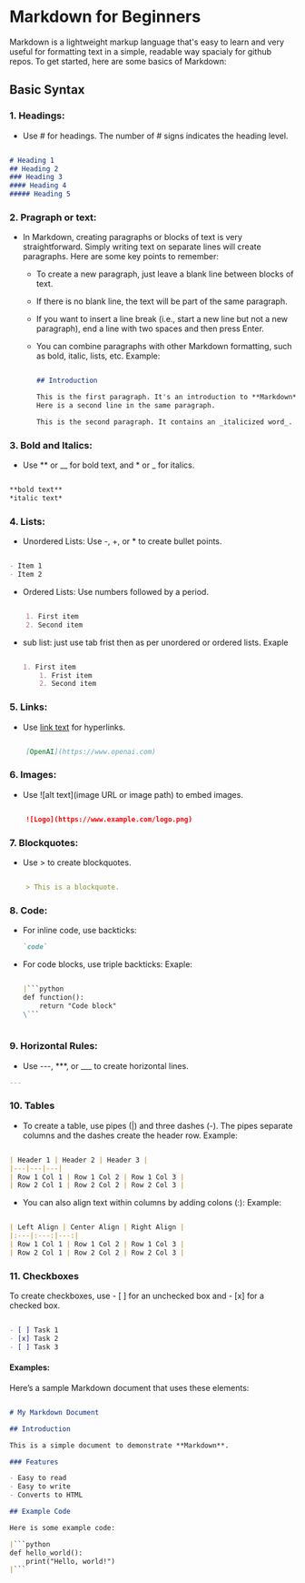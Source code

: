 # Markdown for Beginners

Markdown is a lightweight markup language that's easy to learn and very useful for formatting text in a simple, readable way spacialy for github repos. To get started, here are some basics of Markdown:

## Basic Syntax

### 1. Headings:
- Use # for headings. The number of # signs indicates the heading level.
```markdown

# Heading 1
## Heading 2
### Heading 3
#### Heading 4
##### Heading 5
```
### 2. Pragraph or text:
- In Markdown, creating paragraphs or blocks of text is very straightforward. Simply writing text on separate lines will create paragraphs. Here are some key points to remember:
    - To create a new paragraph, just leave a blank line between blocks of text.
    - If there is no blank line, the text will be part of the same paragraph.
    - If you want to insert a line break (i.e., start a new line but not a new paragraph), end a line with two spaces and then press Enter.
    - You can combine paragraphs with other Markdown formatting, such as bold, italic, lists, etc.
        Example:

        ```markdown

        ## Introduction

        This is the first paragraph. It's an introduction to **Markdown**.  
        Here is a second line in the same paragraph.

        This is the second paragraph. It contains an _italicized word_.
        ```



### 3. Bold and Italics:

- Use ** or __ for bold text, and * or _ for italics.

```markdown

**bold text**
*italic text*
```





### 4. Lists:

- Unordered Lists: Use -, +, or * to create bullet points.

```markdown

- Item 1
- Item 2
```

- Ordered Lists: Use numbers followed by a period.

```markdown

    1. First item
    2. Second item
```
- sub list: just use tab frist then as per unordered or ordered lists.
    Exaple
    ```markdown

    1. First item
        1. Frist item
        2. Second item

    ```


### 5. Links:

- Use [link text](URL) for hyperlinks.

```markdown

    [OpenAI](https://www.openai.com)
```

### 6. Images:

- Use ![alt text](image URL or image path) to embed images.

```markdown

    ![Logo](https://www.example.com/logo.png)
```

### 7. Blockquotes:

- Use > to create blockquotes.

```markdown

    > This is a blockquote.
```


### 8. Code:

- For inline code, use backticks: 
    ```markdown
    `code`
    ```

- For code blocks, use triple backticks:
    Exaple:
    ```markdown

    |```python
    def function():
        return "Code block"
    \``` 
        
    ```

### 9. Horizontal Rules:

- Use ---, ***, or ___ to create horizontal lines.

```markdown
---
```
### 10. Tables

- To create a table, use pipes (|) and three dashes (-). The pipes separate columns and the dashes create the header row.
Example:

```markdown

| Header 1 | Header 2 | Header 3 |
|---|---|---|
| Row 1 Col 1 | Row 1 Col 2 | Row 1 Col 3 |
| Row 2 Col 1 | Row 2 Col 2 | Row 2 Col 3 |
```
- You can also align text within columns by adding colons (:):
Example:

```markdown

| Left Align | Center Align | Right Align |
|:---|:---:|---:|
| Row 1 Col 1 | Row 1 Col 2 | Row 1 Col 3 |
| Row 2 Col 1 | Row 2 Col 2 | Row 2 Col 3 |
```

### 11. Checkboxes

To create checkboxes, use - [ ] for an unchecked box and - [x] for a checked box.

```markdown

- [ ] Task 1
- [x] Task 2
- [ ] Task 3
``` 


#### Examples:

Here’s a sample Markdown document that uses these elements:

```markdown

# My Markdown Document

## Introduction

This is a simple document to demonstrate **Markdown**.

### Features

- Easy to read
- Easy to write
- Converts to HTML

## Example Code

Here is some example code:

|```python
def hello_world():
    print("Hello, world!")
|```

```
